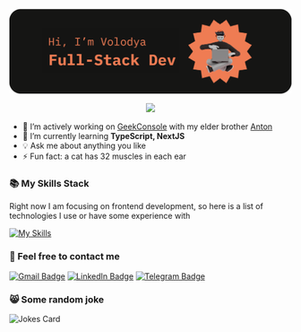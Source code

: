![Greeting](header3-01.png)

<p align="center">
  <a href="https://github.com/DenverCoder1/readme-typing-svg"><img src="https://readme-typing-svg.herokuapp.com?font=Fira+Code&duration=4000&pause=1000&color=FF7F50&center=true&lines=I'm+always+learning+new+things;And+looking+for+new+opportunities;Welcome+aboard+and+have+fun!"></a>
</p>

- 🚀 I’m actively working on [GeekConsole](https://geekconsole.app/) with my elder brother [Anton](https://github.com/slayoffer/)
- 🌱 I’m currently learning **TypeScript, NextJS**
- 💡 Ask me about anything you like
- ⚡ Fun fact: a cat has 32 muscles in each ear

### 📚 My Skills Stack

Right now I am focusing on frontend development, so here is a list of technologies I use or have some experience with

[![My Skills](https://skillicons.dev/icons?i=html,css,tailwind,bootstrap,js,react,redux,postgres,express,nodejs,bash,git,github&perline=16)](https://skillicons.dev)

### 💬 Feel free to contact me

[![Gmail Badge](https://img.shields.io/badge/Gmail-D14836?style=for-the-badge&logo=gmail&logoColor=white)](mailto:vladimir.yevseev@gmail.com)
[![LinkedIn Badge](https://img.shields.io/badge/LinkedIn-0077B5?style=for-the-badge&logo=linkedin&logoColor=white)](https://www.linkedin.com/in/vvolodya-evseev/)
[![Telegram Badge](https://img.shields.io/badge/Telegram-2CA5E0?style=for-the-badge&logo=telegram&logoColor=white)](https://t.me/vVladimirEvseev)


### 😸 Some random joke

![Jokes Card](https://readme-jokes.vercel.app/api?theme=watermelon)





